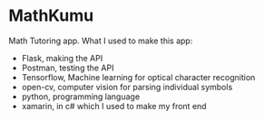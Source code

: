 # MathKumu
Math Tutoring app. What I used to make this app:
- Flask, making the API
- Postman, testing the API
- Tensorflow, Machine learning for optical character recognition
- open-cv, computer vision for parsing individual symbols
- python, programming language
- xamarin, in c# which I used to make my front end
